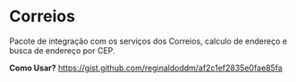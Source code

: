 Correios
========

Pacote de integração com os serviços dos Correios, calculo de endereço e busca de endereço por CEP.

**Como Usar?**
https://gist.github.com/reginaldoddm/af2c1ef2835e0fae85fa

